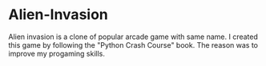 # Alien-Invasion

Alien invasion is a clone of popular arcade game with same name. I created this game by following the "Python Crash Course" book. The reason was to improve my progaming skills.

